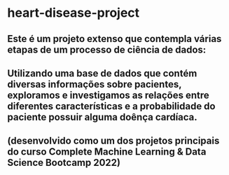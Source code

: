 # heart-disease-project

## Este é um projeto extenso que contempla várias etapas de um processo de ciência de dados: 
## Utilizando uma base de dados que contém diversas informações sobre pacientes, exploramos e investigamos as relações entre diferentes características e a probabilidade do paciente possuir alguma doênça cardíaca.
## (desenvolvido como um dos projetos principais do curso Complete Machine Learning & Data Science Bootcamp 2022)
